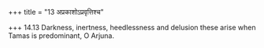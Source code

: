 +++
title = "13 अप्रकाशोऽप्रवृत्तिश्च"

+++
14.13 Darkness, inertness, heedlessness and delusion these arise when
Tamas is predominant, O Arjuna.
